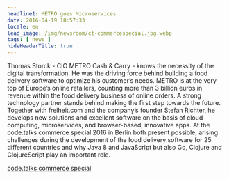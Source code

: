 ```yaml
---
headline1: METRO goes Microservices
date: 2016-04-19 18:57:33
locale: en
lead_image: /img/newsroom/ct-commercespecial.jpg.webp
tags: [ news ]
hideHeaderTitle: true
---
```


Thomas Storck - CIO METRO Cash & Carry - knows the necessity of the digital transformation. He was the driving force behind building a food delivery software to optimize his customer’s needs. METRO is at the very top of Europe’s online retailers, counting more than 3 billion euros in revenue within the food delivery business of online orders. A strong technology partner stands behind making the first step towards the future. Together with freiheit.com and the company’s founder Stefan Richter, he develops new solutions and excellent software on the basis of cloud computing, microservices, and browser-based, innovative apps. At the code.talks commerce special 2016 in Berlin both present possible, arising challenges during the development of the food delivery software for 25 different countries and why Java 8 and JavaScript but also Go, Clojure and ClojureScript play an important role.

[code.talks commerce special](http://commerce.codetalks.de/2016/programm/metro-goes-microservices)


